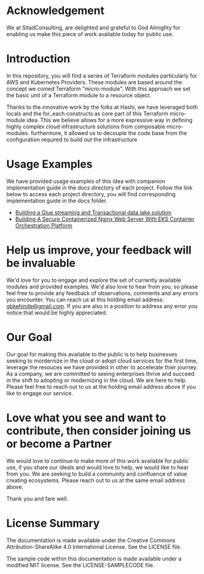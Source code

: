 # **Acknowledgement**

We at SitadConsulting, are delighted and grateful to God Almighty for enabling us make this piece of work available today for public use. 

# **Introduction**
In this repository, you will find a series of Terraform modules particularly for AWS and Kubernetes Providers.
These modules are based around the concept we coined Terraform "micro-module". With this approach we set the basic unit of a Terraform module to a resource object.

Thanks to the innovative work by the folks at Hashi, we have leveraged both locals and the for_each constructs as core part of this Terraform micro-module idea. This we believe
allows for a more expressive way in defining highly complex cloud infrastructure solutions from composable micro-modules. furthermore, it allowed us to decouple the code base from the configuration required to build out the infrastructure

# **Usage Examples**

We have provided usage examples of this idea with companion implementation guide in the docs directory of each project. Follow the link below to access each project directory, you will find corresponding implementation guide in the docs folder. 
 + [Building a Glue streaming and Transactional data lake solution](projects/proj1/)
 + [Building A Secure Containerized Nginx Web Server With EKS Container Orchestration Platform](projects/proj12)

# **Help us improve, your feedback will be invaluable**
We'd love for you to engage and explore the set of currently available modules and provided examples. We'd also love to hear from you, so please feel free to provide any 
feedback of observations, comments and any errors you encounter. You can reach us at this holding email address: gbkehinde@gmail.com. If you are also in a position to address any error you notice that would be highly appreciated.

# **Our Goal**
Our goal for making this available to the public is to help businesses seeking to mordernize in the cloud or adopt cloud services for the first time, leverage the resouces we have provided in other to accelerate thier journey. As a company, we are committed to seeing enterprises thrive and succeed in the shift to adopting or modernizing in the cloud.
We are here to help. Please feel free to reach out to us at the holding email address above if you like to engage our service.

# **Love what you see and want to contribute, then consider joining us or become a Partner**
We would love to continue to make more of this work available for public use, if you share our ideals and would love to help, we would like to hear from you. We are seeking to build a community and confluence of value creating ecosystems. Please reach out to us at the same email address above.

Thank you and fare well.

# **License Summary**

The documentation is made available under the Creative Commons Attribution-ShareAlike 4.0 International License. See the LICENSE file.

The sample code within this documentation is made available under a modified MIT license. See the LICENSE-SAMPLECODE file.


